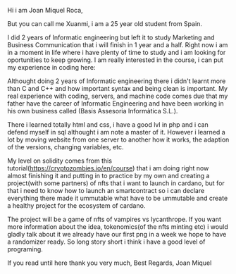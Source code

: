 Hi i am Joan Miquel Roca,

But you can call me Xuanmi, i am a 25 year old student from Spain.

I did 2 years of Informatic engineering but left it to study Marketing and Business Communication that i will finish in 1 year and a half.
Right now i am in a moment in life where i have plenty of time to study and i am looking for oportunities to keep growing.
I am really interested in the course, i can put my experience in coding here:

Althought doing 2 years of Informatic engineering there i didn't learnt more than C and C++ and how important syntax and being clean is important.
My real experience with coding, servers, and machine code comes due that my father have the career of Informatic Engineering and have been
working in his own business called (Basis Assesoria Informàtica S.L.).

There i learned totally html and css, i have a good lvl in php and i can defend myself in sql althought i am note a master of it.
However i learned a lot by moving website from one server to another how it works, the adaption of the versions, changing variables, etc.

My level on solidity comes from this tutorial(https://cryptozombies.io/en/course) that i am doing right now almost finishing it and putting in to practice by my own and creating a project(with some partners) of nfts that i want to launch in cardano, but for that i need to know how to launch an smartcontract so i can declare everything there made it ummutable what have to be ummutable and create a healthy project for the ecosystem of cardano.

The project will be a game of nfts of vampires vs lycanthrope. If you want more information about the idea, tokenomics(of the nfts minting etc) i would gladly
talk about it we already have our first png in a week we hope to have a randomizer ready.
So long story short i think i have a good level of programing.

If you read until here thank you very much,
Best Regards, Joan Miquel
